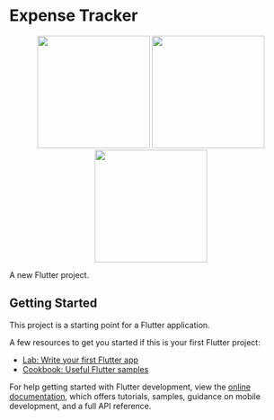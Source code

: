 # Expense Tracker

<p align="center">
  <img src="https://user-images.githubusercontent.com/56496945/175803318-2505eee4-a067-44a5-9175-20bb20b30a64.jpeg" width="200">
  <img src="https://user-images.githubusercontent.com/56496945/175803371-656fd114-d736-4649-ac45-7cbb342d574f.jpeg" width="200">
  <img src="https://user-images.githubusercontent.com/56496945/175803325-49413be2-e431-41a5-b8f1-f81c0c60f08a.jpeg" width="200">
</p>



A new Flutter project.

## Getting Started

This project is a starting point for a Flutter application.

A few resources to get you started if this is your first Flutter project:

- [Lab: Write your first Flutter app](https://docs.flutter.dev/get-started/codelab)
- [Cookbook: Useful Flutter samples](https://docs.flutter.dev/cookbook)

For help getting started with Flutter development, view the
[online documentation](https://docs.flutter.dev/), which offers tutorials,
samples, guidance on mobile development, and a full API reference.
